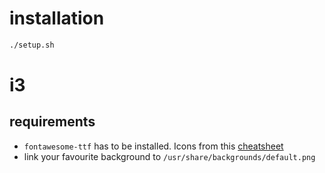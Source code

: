 # installation

```bash
./setup.sh
```

# i3

## requirements

- `fontawesome-ttf` has to be installed. Icons from this [cheatsheet](https://fontawesome.com/cheatsheet)
- link your favourite background to `/usr/share/backgrounds/default.png` 
